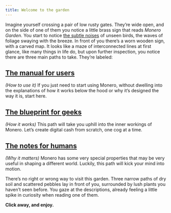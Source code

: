 ```yaml
---
title: Welcome to the garden
---
```

Imagine yourself crossing a pair of low rusty gates. They’re wide open, and on the side of one of them you notice a little brass sign that reads *Monero Garden*. You start to notice [the subtle noises](https://mynoise.net/NoiseMachines/japaneseGardenSoundscapeGenerator.php) of unseen birds, the waves of foliage swaying with the breeze.  In front of you there’s a worn wooden sign, with a carved map. It looks like a maze of interconnected lines at first glance, like many things in life do, but upon further inspection, you notice there are three main paths to take. They’re labeled:
## [The manual for users](1.01_get-started.md)
*(How to use it)*
If you just need to start using Monero, without dwelling into the explanations of how it works below the hood or why it’s designed the way it is, start here.
## [The blueprint for geeks](2.01-lets_do_it.md)
*(How it works)*
This path will take you uphill into the inner workings of Monero. Let’s create digital cash from scratch, one cog at a time.
## [The notes for humans](3.01-wake_up.md)
*(Why it matters)*
Monero has some very special properties that may be very useful in shaping a different world. Luckily, this path will kick your mind into motion.


There’s no right or wrong way to visit this garden. Three narrow paths of dry soil and scattered pebbles lay in front of you, surrounded by lush plants you haven’t seen before. You gaze at the descriptions, already feeling a little spike in curiosity when reading one of them.

**Click away, and enjoy.**